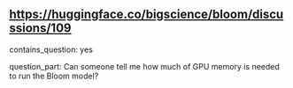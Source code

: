 ## https://huggingface.co/bigscience/bloom/discussions/109

contains_question: yes

question_part: Can someone tell me how much of GPU memory is needed to run the Bloom model?